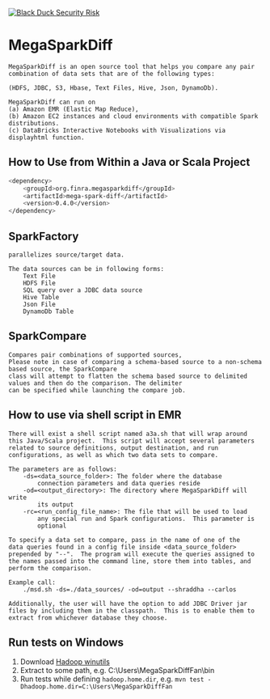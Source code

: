 [![Black Duck Security Risk](https://copilot.blackducksoftware.com/github/repos/FINRAOS/MegaSparkDiff/branches/master/badge-risk.svg)](https://copilot.blackducksoftware.com/github/repos/FINRAOS/MegaSparkDiff/branches/master)

<h1>MegaSparkDiff</h1>
    
    MegaSparkDiff is an open source tool that helps you compare any pair
    combination of data sets that are of the following types: 

    (HDFS, JDBC, S3, Hbase, Text Files, Hive, Json, DynamoDb). 
    
    MegaSparkDiff can run on 
    (a) Amazon EMR (Elastic Map Reduce),
    (b) Amazon EC2 instances and cloud environments with compatible Spark distributions.
    (c) DataBricks Interactive Notebooks with Visualizations via displayhtml function.

How to Use from Within a Java or Scala Project
----------------------------------------------
```sh
<dependency>
    <groupId>org.finra.megasparkdiff</groupId>
    <artifactId>mega-spark-diff</artifactId>
    <version>0.4.0</version>
</dependency>
```

SparkFactory
-----------
    parallelizes source/target data.

    The data sources can be in following forms:
        Text File
        HDFS File
        SQL query over a JDBC data source
        Hive Table
        Json File
        DynamoDb Table

SparkCompare
------------
    Compares pair combinations of supported sources,
    Please note in case of comparing a schema-based source to a non-schema based source, the SparkCompare
    class will attempt to flatten the schema based source to delimited values and then do the comparison. The delimiter
    can be specified while launching the compare job.

How to use via shell script in EMR
----------------------------------
    There will exist a shell script named a3a.sh that will wrap around
    this Java/Scala project.  This script will accept several parameters
    related to source definitions, output destination, and run
    configurations, as well as which two data sets to compare.
    
    The parameters are as follows:
        -ds=<data_source_folder>: The folder where the database
            connection parameters and data queries reside
        -od=<output_directory>: The directory where MegaSparkDiff will write
            its output
        -rc=<run_config_file_name>: The file that will be used to load
            any special run and Spark configurations.  This parameter is
            optional
            
    To specify a data set to compare, pass in the name of one of the
    data queries found in a config file inside <data_source_folder>
    prepended by "--".  The program will execute the queries assigned to
    the names passed into the command line, store them into tables, and
    perform the comparison.
    
    Example call:
        ./msd.sh -ds=./data_sources/ -od=output --shraddha --carlos
        
    Additionally, the user will have the option to add JDBC Driver jar
    files by including them in the classpath.  This is to enable them to
    extract from whichever database they choose.
    
Run tests on Windows
------------
1. Download [Hadoop winutils](https://github.com/steveloughran/winutils)
1. Extract to some path, e.g. C:\Users\MegaSparkDiffFan\bin
1. Run tests while defining `hadoop.home.dir`, e.g. `mvn test -Dhadoop.home.dir=C:\Users\MegaSparkDiffFan`
